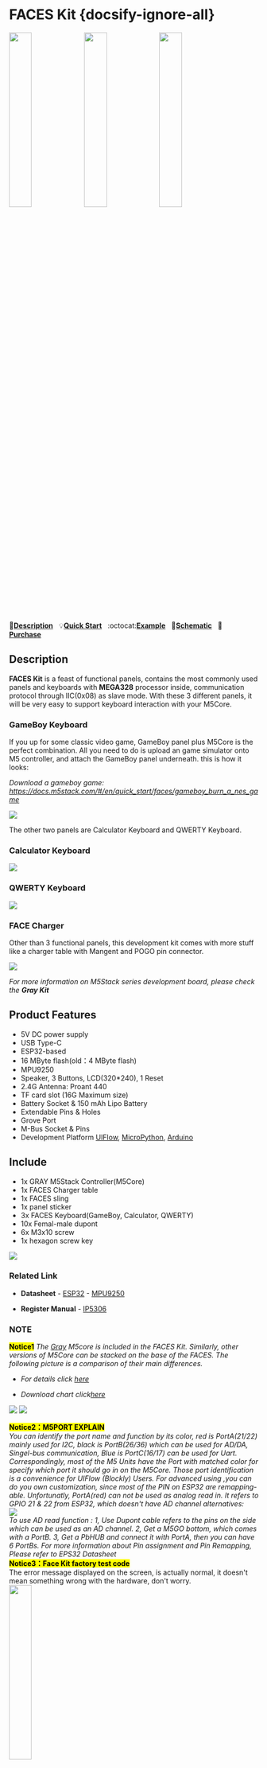 # FACES Kit {docsify-ignore-all}

<img src="assets/img/product_pics/core/faces_kit/face_01.jpg" width="30%" height="30%" ><img src="assets/img/product_pics/core/faces_kit/face_02.jpg" width="30%" height="30%" ><img src="assets/img/product_pics/core/faces_kit/face_03.jpg" width="30%" height="30%" >

:memo:**[Description](#Description)**&nbsp;&nbsp;&nbsp;:bulb:**[Quick Start](en/quick_start/m5core/m5stack_core_quick_start)**&nbsp;&nbsp;&nbsp;:octocat:**[Example](https://github.com/m5stack/M5Stack/tree/master/examples/Modules/FACES)**&nbsp;&nbsp;&nbsp;:electric_plug:**[Schematic](https://github.com/m5stack/M5-Schematic/blob/master/Core/Basic/M5-Core-Schematic(20171206).pdf)**&nbsp;&nbsp;&nbsp;🛒**[Purchase](https://m5stack.com/collections/m5-core/products/face)**&nbsp;&nbsp;&nbsp;

## Description

**FACES Kit** is a feast of functional panels, contains the most commonly used panels and keyboards with **MEGA328** processor inside, communication protocol through IIC(0x08) as slave mode. With these 3 different panels, it will be very easy to support keyboard interaction with your M5Core.

### GameBoy Keyboard
If you up for some classic video game, GameBoy panel plus M5Core is the perfect combination. All you need to do is upload an game simulator onto M5 controller, and attach the GameBoy panel underneath. this is how it looks:

*Download a gameboy game: https://docs.m5stack.com/#/en/quick_start/faces/gameboy_burn_a_nes_game*

<img src="assets/img/product_pics/core/faces_kit/face_05.jpg">

The other two panels are Calculator Keyboard and QWERTY Keyboard.
### Calculator Keyboard
<img src="assets/img/product_pics/core/faces_kit/calculator.png">

### QWERTY Keyboard

<img src="assets/img/product_pics/core/faces_kit/face_04.jpg">

### FACE Charger
Other than 3 functional panels, this development kit comes with more stuff like a charger table with Mangent and POGO pin connector.

<img src="assets/img/product_pics/core/faces_kit/charger.png">

*For more information on M5Stack series development board, please check the **Gray Kit***

## Product Features

- 5V DC power supply
- USB Type-C
- ESP32-based
- 16 MByte flash(old：4 MByte flash)
- MPU9250
- Speaker, 3 Buttons, LCD(320*240), 1 Reset
- 2.4G Antenna: Proant 440
- TF card slot (16G Maximum size)
- Battery Socket & 150 mAh Lipo Battery
- Extendable Pins & Holes
- Grove Port
- M-Bus Socket & Pins
- Development Platform [UIFlow](http://flow.m5stack.com), [MicroPython](http://micropython.org/), [Arduino](http://www.arduino.cc)

## Include

- 1x GRAY M5Stack Controller(M5Core)
- 1x FACES Charger table
- 1x FACES sling
- 1x panel sticker
- 3x FACES Keyboard(GameBoy, Calculator, QWERTY)
- 10x Femal-male dupont
- 6x M3x10 screw
- 1x hexagon screw key

<img src="assets/img/product_pics/core/faces_kit/faces_kit.png">


### Related Link

-  **Datasheet** - [ESP32](https://www.espressif.com/sites/default/files/documentation/esp32_datasheet_cn.pdf) - [MPU9250](https://www.invensense.com/download-pdf/mpu-9250-datasheet/)

- **Register Manual** - [IP5306](https://github.com/m5stack/M5-Schematic/blob/master/Core/IIC_IP5306_REG_V1.4.pdf)

### NOTE
**<mark>Notice1</mark>**
*The [Gray](zh_CN/core/gray) M5core is included in the FACES Kit. Similarly, other versions of M5Core can be stacked on the base of the FACES. The following picture is a comparison of their main differences.*

- *For details click [here](https://github.com/m5stack/M5-Schematic/blob/master/Core/hardware_difference_between_cores_zh_CN.md)*

- *Download chart click[here](https://github.com/m5stack/M5-Schematic/blob/master/Core/M5%20Core%20Detailed%20Comparison.xlsx)*

<img src="https://m5stack.oss-cn-shenzhen.aliyuncs.com/image/m5-docs_table/core_comparison/core_main_comparison_04_en.png">
<img src="https://m5stack.oss-cn-shenzhen.aliyuncs.com/image/m5-docs_table/core_comparison/core_main_comparison_05_en.png">


**<mark>Notice2：M5PORT EXPLAIN</mark>**<br>
*You can identify the port name and function by its color, red is PortA(21/22) mainly used for I2C, black is PortB(26/36) which can be used for AD/DA, Singel-bus communication, Blue is PortC(16/17) can be used for Uart. Correspondingly, most of the M5 Units have the Port with matched color for specify which port it should go in on the M5Core. 
Those port identification is a convenience for UIFlow (Blockly)  Users. For advanced using ,you can do you own customization, since most of the PIN on ESP32 are remapping-able.
Unfortunatly, PortA(red) can not be used as analog read in. It refers to GPIO 21 & 22 from ESP32, which doesn't have AD channel alternatives: <br>
<img src="assets/img/product_pics/core/basic/basic_notice_01.jpg"><br>
To use AD read function : 
1, Use Dupont cable refers to the pins on the side which can be used as an AD channel.
2, Get a M5GO bottom, which comes with a PortB.
3, Get a PbHUB and connect it with PortA, then you can have 6 PortBs.
For more information about Pin assignment and Pin Remapping, Please refer to EPS32 Datasheet*
<br>
**<mark>Notice3：Face Kit factory test code</mark>**<br>
The error message displayed on the screen, is actually normal, it doesn't mean something wrong with the hardware, don't worry. <br>
<img src="assets/img/product_pics/core/faces_kit/faces_kit_06.png" width="30%" hight="30%">


## User Work
- **[2048 Game with FACES Kit- Video](https://www.youtube.com/watch?v=ccEq0s7dU84)**
- **[2048 Game with FACES Kit- Source Code](https://github.com/phillowcompiler/2048_M5Stack)**

